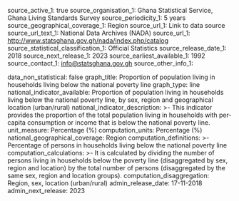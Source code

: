 source_active_1: true
source_organisation_1: Ghana Statistical Service, Ghana Living Standards Survey 
source_periodicity_1: 5 years 
source_geographical_coverage_1: Region
source_url_1: Link to data source
source_url_text_1: National Data Archives (NADA)
source_url_1: http://www.statsghana.gov.gh/nada/index.php/catalog 
source_statistical_classification_1: Official Statistics
source_release_date_1: 2018
source_next_release_1: 2023
source_earliest_available_1: 1992
source_contact_1: info@statsghana.gov.gh
source_other_info_1:



data_non_statistical: false
graph_title: Proportion of population living in households living below the national poverty line
graph_type: line
national_indicator_available: Proportion of population living in households living below the national poverty line, by sex, region and geographical location (urban/rural)
national_indicator_description: >-
   This indicator provides the proportion of the total population living in households with per-capita consumption or income that is below the national poverty line.
unit_measure: Percentage (%)
computation_units: Percentage (%)
national_geographical_coverage: Region
computation_definitions: >-
  Percentage of persons in households living below the national poverty line
computation_calculations: >-
  It is calculated by dividing the number of persons living in households below the poverty line (disaggregated by sex, region and location) by the total number of persons (disaggregated by the same sex, region and location groups).
computation_disaggregation: Region, sex, location (urban/rural)
admin_release_date: 17-11-2018	
admin_next_release: 2023

